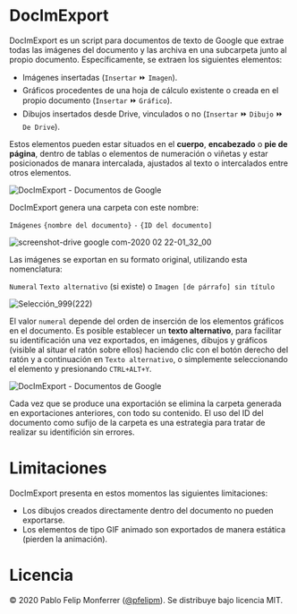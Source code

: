 # DocImExport
DocImExport es un script para documentos de texto de Google que extrae todas las imágenes del documento y las archiva en una subcarpeta junto al propio documento. Específicamente, se extraen los siguientes elementos:
- Imágenes insertadas (`Insertar` ⏩ `Imagen`).
- Gráficos procedentes de una hoja de cálculo existente o creada en el propio documento (`Insertar` ⏩ `Gráfico`).
- Dibujos insertados desde Drive, vinculados o no (`Insertar` ⏩ `Dibujo` ⏩ `De Drive`).

Estos elementos pueden estar situados en el **cuerpo**, **encabezado** o **pie de página**, dentro de tablas o elementos de numeración o viñetas y estar posicionados de manara intercalada, ajustados al texto o intercalados entre otros elementos.

![DocImExport - Documentos de Google](https://user-images.githubusercontent.com/12829262/75083181-a93a4b00-5517-11ea-9742-be03d97958d9.gif)

DocImExport genera una carpeta con este nombre:

`Imágenes` `{nombre del documento}` `-` `{ID del documento]`

![screenshot-drive google com-2020 02 22-01_32_00](https://user-images.githubusercontent.com/12829262/75082309-3c24b680-5513-11ea-8f73-396b39d315c6.png)

Las imágenes se exportan en su formato original, utilizando esta nomenclatura:

`Numeral` `Texto alternativo` (si existe) o `Imagen [de párrafo] sin título` 

![Selección_999(222)](https://user-images.githubusercontent.com/12829262/75082667-008aec00-5515-11ea-974a-775430328fdb.png)

El valor `numeral` depende del orden de inserción de los elementos gráficos en el documento. Es posible establecer un **texto alternativo**, para facilitar su identificación una vez exportados, en imágenes, dibujos y gráficos (visible al situar el ratón sobre ellos) haciendo clic con el botón derecho del ratón y a continuación en `Texto alternativo`,  o simplemente seleccionando el elemento y presionando `CTRL+ALT+Y`.

![DocImExport - Documentos de Google](https://user-images.githubusercontent.com/12829262/75082576-92462980-5514-11ea-99a6-5341b03d92ac.gif)

Cada vez que se produce una exportación se elimina la carpeta generada en exportaciones anteriores, con todo su contenido. El uso del ID del documento como sufijo de la carpeta es una estrategia para tratar de realizar su identifición sin errores.

# Limitaciones
DocImExport presenta en estos momentos las siguientes limitaciones:
- Los dibujos creados directamente dentro del documento no pueden exportarse.
- Los elementos de tipo GIF animado son exportados de manera estática (pierden la animación).

# Licencia
© 2020 Pablo Felip Monferrer ([@pfelipm](https://twitter.com/pfelipm)). Se distribuye bajo licencia MIT.
